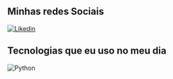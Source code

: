 ## Minhas redes Sociais
[![Likedin](https://img.shields.io/badge/LinkedIn-0077B5?style=for-the-badge&logo=linkedin&logoColor=white)](https://www.linkedin.com/in/gabielmuniz/)

## Tecnologias que eu uso no meu dia
  <img align="center" alt="Python" src="https://img.shields.io/badge/Python-14354C?style=for-the-badge&logo=python&logoColor=white" />

